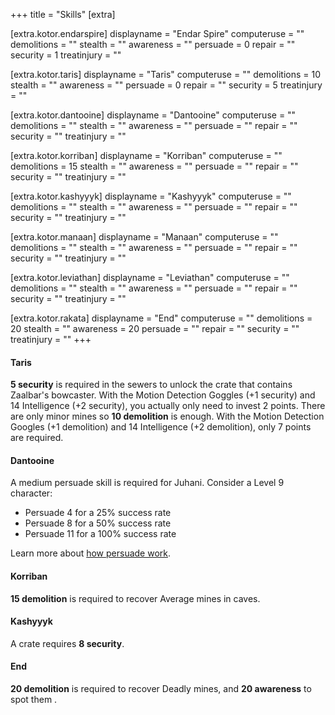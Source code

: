 +++
title = "Skills"
[extra]

[extra.kotor.endarspire]
displayname = "Endar Spire"
computeruse = ""
demolitions = ""
stealth     = ""
awareness   = ""
persuade    = 0
repair      = ""
security    = 1
treatinjury = ""

[extra.kotor.taris]
displayname = "Taris"
computeruse = ""
demolitions = 10
stealth     = ""
awareness   = ""
persuade    = 0
repair      = ""
security    = 5
treatinjury = ""

[extra.kotor.dantooine]
displayname = "Dantooine"
computeruse = ""
demolitions = ""
stealth     = ""
awareness   = ""
persuade    = ""
repair      = ""
security    = ""
treatinjury = ""

[extra.kotor.korriban]
displayname = "Korriban"
computeruse = ""
demolitions = 15
stealth     = ""
awareness   = ""
persuade    = ""
repair      = ""
security    = ""
treatinjury = ""

[extra.kotor.kashyyyk]
displayname = "Kashyyyk"
computeruse = ""
demolitions = ""
stealth     = ""
awareness   = ""
persuade    = ""
repair      = ""
security    = ""
treatinjury = ""

[extra.kotor.manaan]
displayname = "Manaan"
computeruse = ""
demolitions = ""
stealth     = ""
awareness   = ""
persuade    = ""
repair      = ""
security    = ""
treatinjury = ""

[extra.kotor.leviathan]
displayname = "Leviathan"
computeruse = ""
demolitions = ""
stealth     = ""
awareness   = ""
persuade    = ""
repair      = ""
security    = ""
treatinjury = ""

[extra.kotor.rakata]
displayname = "End"
computeruse = ""
demolitions = 20
stealth     = ""
awareness   = 20
persuade    = ""
repair      = ""
security    = ""
treatinjury = ""
+++

<h4 class="subtitle">Taris</h4>

<div class="block"><strong>5 security</strong> is required in the sewers to unlock the crate that contains Zaalbar's bowcaster.
With the Motion Detection Goggles (+1 security) and 14 Intelligence (+2 security), you actually only need to invest 2 points.
There are only minor mines so <strong>10 demolition</strong> is enough.
With the Motion Detection Googles (+1 demolition) and 14 Intelligence (+2 demolition), only 7 points are required.</div>

<h4 class="subtitle">Dantooine</h4>

<div class="block">A medium persuade skill is required for Juhani. Consider a Level 9 character:
<ul>
  <li>Persuade 4 for a 25% success rate</li>
  <li>Persuade 8 for a 50% success rate</li>
  <li>Persuade 11 for a 100% success rate</li>
</ul>
Learn more about <a href="https://strategywiki.org/wiki/Star_Wars:_Knights_of_the_Old_Republic/Skills#Persuade">how persuade work</a>.
</div>

<h4 class="subtitle">Korriban</h4>

<div class="block"><strong>15 demolition</strong> is required to recover Average mines in caves.</div>

<h4 class="subtitle">Kashyyyk</h4>

<div class="block">A crate requires <strong>8 security</strong>.</div>

<h4 class="subtitle">End</h4>

<div class="block"><strong>20 demolition</strong> is required to recover Deadly mines, and <strong>20 awareness</strong> to spot them .</div>